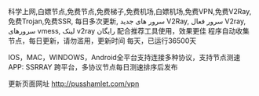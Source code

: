 科学上网,白嫖节点,免费节点,免费梯子,免费机场,白嫖机场,免费VPN,免费V2Ray,免费Trojan,免费SSR, 每日多次更新, سرور های جدید V2Ray, سرور فعال V2ray, سرورهای vmess, لینک v2ray رایگان
配合推荐工具使用，效果更佳
程序自动收集节点，每日更新，请勿滥用，更新时间 每天，已运行36500天

IOS，MAC，WINDOWS，Android全平台支持连接多种协议，支持节点测速APP: SSRRAY
跨平台，多协议节点每日测速排序后发布

更新页面网址
http://pusshamlet.com/vpn
